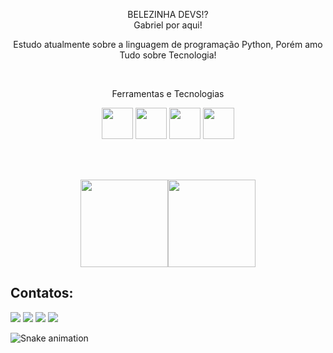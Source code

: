 <p align="center">
BELEZINHA DEVS!?
 </br>
 Gabriel por aqui!
</p>

<p align="center">
Estudo atualmente sobre a linguagem de programação Python, Porém amo Tudo sobre Tecnologia!
</p>

</br>

<p align="center">
Ferramentas e Tecnologias
</p>
<p align="center">
<img src="https://cdn.jsdelivr.net/gh/devicons/devicon/icons/python/python-original-wordmark.svg" width="50" height="50" /> <img src="https://cdn.jsdelivr.net/gh/devicons/devicon/icons/pycharm/pycharm-original.svg" width="50" height="50" /> <img src="https://cdn.jsdelivr.net/gh/devicons/devicon/icons/r/r-original.svg" width="50" height="50" /> <img src="https://cdn.jsdelivr.net/gh/devicons/devicon/icons/cplusplus/cplusplus-original.svg" width="50" height="50" />
</p>

</br>

</br>

<p align="center">
<a href="https://github.com/rozendox">
<img height="140em" src="https://github-readme-stats.vercel.app/api?username=rozendox&show_icons=true&theme=dracula&include_all_commits=true&count_private=true"/><img height="140em" src="https://github-readme-stats.vercel.app/api/top-langs/?username=rozendox&layout=compact&langs_count=7&theme=dracula"/> 
</a>
</p>

 
 
 ## Contatos:

<div>
<a href="https://instagram.com/rozendox_" target="_blank"><img src="https://img.shields.io/badge/-Instagram-%23E4405F?style=for-the-badge&logo=instagram&logoColor=white" target="_blank"></a>
<a href="https://www.twitch.tv/rozeendox" target="_blank"><img src="https://img.shields.io/badge/Twitch-9146FF?style=for-the-badge&logo=twitch&logoColor=white" target="_blank"></a>
<a href = "mailto:roxy.py@protonmail.com"><img src="https://img.shields.io/badge/Gmail-D14836?style=for-the-badge&logo=gmail&logoColor=white" target="_blank"></a>
<a href="https://www.linkedin.com/in/cgrox/" target="_blank"><img src="https://img.shields.io/badge/-LinkedIn-%230077B5?style=for-the-badge&logo=linkedin&logoColor=white" target="_blank"></a>   
</div>
 
![Snake animation](https://github.com/rozendox/rozendox/blob/output/github-contribution-grid-snake.svg)
